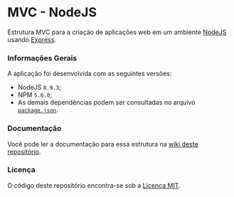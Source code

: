 # MVC - NodeJS

Estrutura MVC para a criação de aplicações web em um ambiente [NodeJS](https://nodejs.org) usando [Express](http://expressjs.com).

### Informações Gerais

A aplicação foi desenvolvida com as seguintes versões:

* NodeJS `8.9.3`;
* NPM `5.6.0`;
* As demais dependências podem ser consultadas no arquivo [`package.json`](https://github.com/lffg/mvc-node/blob/master/package.json).

### Documentação

Você pode ler a documentação para essa estrutura na [wiki deste repositório](https://github.com/lffg/mvc-node/wiki).

### Licença

O código deste repositório encontra-se sob a [Licença MIT](https://github.com/lffg/mvc-node/blob/master/LICENSE).
